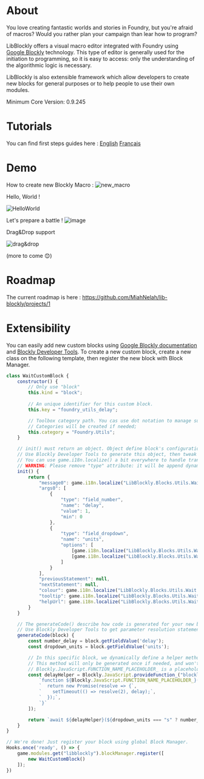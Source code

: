 # About

You love creating fantastic worlds and stories in Foundry, but you're afraid of macros? Would you rather plan your campaign than lear how to program? 

LibBlockly offers a visual macro editor integrated with Foundry using [Google Blockly](https://developers.google.com/blockly) technology. This type of editor is generally used for the initiation to programming, so it is easy to access: only the understanding of the algorithmic logic is necessary.

LibBlockly is also extensible framework which allow developers to create new blocks for general purposes or to help people to use their own modules.

Minimum Core Version: 0.9.245

# Tutorials

You can find first steps guides here : [English](https://github.com/MiahNelah/lib-blockly/wiki/First-steps) [Français](https://github.com/MiahNelah/lib-blockly/wiki/Premiers-pas)

# Demo

How to create new Blockly Macro :
![new_macro](https://user-images.githubusercontent.com/1334405/171999317-df2e74d6-3f27-4170-bd01-e2e694dc3f25.gif)


Hello, World !

![HelloWorld](https://user-images.githubusercontent.com/1334405/170825801-e54456d6-5bea-4874-a5de-b670f1a79a03.gif)

Let's prepare a battle !
![image](https://user-images.githubusercontent.com/1334405/172059866-a4dc2502-1c26-4622-a048-24072c5744a6.png)

Drag&Drop support

![drag&drop](https://user-images.githubusercontent.com/1334405/171998545-0182f6a2-5c43-4610-b9a1-55a67c677384.gif)


(more to come :blush:)

# Roadmap

The current roadmap is here : https://github.com/MiahNelah/lib-blockly/projects/1

# Extensibility

You can easily add new custom blocks using [Google Blockly documentation](https://developers.google.com/blockly/guides/overview) and [Blockly Developer Tools](https://blockly-demo.appspot.com/static/demos/blockfactory/index.html).
To create a new custom block, create a new class on the following template, then register the new block with Block Manager.

```javascript
class WaitCustomBlock {
    constructor() {
        // Only use "block"
        this.kind = "block";
        
        // An unique identifier for this custom block.
        this.key = "foundry_utils_delay";

        // Toolbox category path. You cas use dot notation to manage sub-category.
        // Categories will be created if needed;
        this.category = "Foundry.Utils";
    }

    // init() must return an object. Object define block's configuration    
    // Use Blockly Developer Tools to generate this object, then tweak it.
    // You can use game.i18n.localize() a bit everywhere to handle translations.
    // WARNING: Please remove "type" attribute: it will be append dynamically.
    init() {
        return {
            "message0": game.i18n.localize("LibBlockly.Blocks.Utils.Wait.Title"),
            "args0": [
                {
                    "type": "field_number",
                    "name": "delay",
                    "value": 1,
                    "min": 0
                },
                {
                    "type": "field_dropdown",
                    "name": "units",
                    "options": [
                        [game.i18n.localize("LibBlockly.Blocks.Utils.Wait.Seconds"), "s"],
                        [game.i18n.localize("LibBlockly.Blocks.Utils.Wait.Milliseconds"), "ms"]
                    ]
                }
            ],
            "previousStatement": null,
            "nextStatement": null,
            "colour": game.i18n.localize("LibBlockly.Blocks.Utils.Wait.Colour"),
            "tooltip": game.i18n.localize("LibBlockly.Blocks.Utils.Wait.Tooltip"),
            "helpUrl": game.i18n.localize("LibBlockly.Blocks.Utils.Wait.HelpUrl"),
        }
    }

    // The generateCode() describe how code is generated for your new block.
    // Use Blockly Developer Tools to get parameter resolution statements.
    generateCode(block) {
        const number_delay = block.getFieldValue('delay');
        const dropdown_units = block.getFieldValue('units');

        // In this specific block, we dynamically define a helper method to handle setTimeout promise.
        // This method will only be generated once if needed, and won't be if block is never used.
        // Blockly.JavaScript.FUNCTION_NAME_PLACEHOLDER_ is a placeholder to reference method hersel (useful for recursive calls).
        const delayHelper = Blockly.JavaScript.provideFunction_("blockly_delay_helper", [
            `function ${Blockly.JavaScript.FUNCTION_NAME_PLACEHOLDER_}(delay) {`,
            `  return new Promise(resolve => {`,
            `    setTimeout(() => resolve(2), delay);`,
            `  });`,
            `}`
        ]);

        return `await ${delayHelper}(${dropdown_units === "s" ? number_delay * 1000 : number_delay});\n`;
    }
}

// We're done! Just register your block using global Block Manager.
Hooks.once('ready', () => {
    game.modules.get("libblockly").blockManager.register([
        new WaitCustomBlock()
    ]);
})
```
